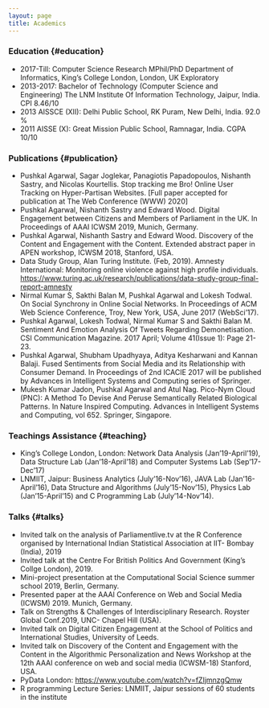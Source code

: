 ```yaml
---
layout: page
title: Academics
---
```


### Education {#education}
- 2017-Till:	Computer Science Research MPhil/PhD	Department of Informatics, King’s College London, London, UK	Exploratory
- 2013-2017:	Bachelor of Technology (Computer Science and Engineering)	The LNM Institute Of Information Technology, Jaipur, India.	CPI 8.46/10
- 2013	AISSCE (XII):	Delhi Public School, RK Puram, New Delhi, India. 	92.0 %
- 2011	AISSE (X):	Great Mission Public School, Ramnagar, India.	CGPA 10/10

### Publications {#publication}
-	Pushkal Agarwal, Sagar Joglekar, Panagiotis Papadopoulos, Nishanth Sastry, and Nicolas Kourtellis. Stop tracking me Bro! Online User Tracking on Hyper-Partisan Websites. [Full paper accepted for publication at The Web Conference (WWW) 2020]
- Pushkal Agarwal, Nishanth Sastry and Edward Wood. Digital Engagement between Citizens and Members of Parliament in the UK. In Proceedings of AAAI ICWSM 2019, Munich, Germany. 
-	Pushkal Agarwal, Nishanth Sastry and Edward Wood. Discovery of the Content and Engagement with the Content. Extended abstract paper in APEN workshop, ICWSM 2018, Stanford, USA.
-	Data Study Group, Alan Turing Institute. (Feb, 2019). Amnesty International: Monitoring online violence against high profile individuals. https://www.turing.ac.uk/research/publications/data-study-group-final-report-amnesty 
-	Nirmal Kumar S, Sakthi Balan M, Pushkal Agarwal and Lokesh Todwal. On Social Synchrony in Online Social Networks. In Proceedings of ACM Web Science Conference, Troy, New York, USA, June 2017 (WebSci’17).
-	Pushkal Agarwal, Lokesh Todwal, Nirmal Kumar S and Sakthi Balan M. Sentiment And Emotion Analysis Of Tweets Regarding Demonetisation. CSI Communication Magazine. 2017 April; Volume 41(Issue 1): Page 21-23.
-	Pushkal Agarwal, Shubham Upadhyaya, Aditya Kesharwani and Kannan Balaji. Fused Sentiments from Social Media and its Relationship with Consumer Demand. In Proceedings of 2nd ICACIE 2017 will be published by Advances in Intelligent Systems and Computing series of Springer.
-	Mukesh Kumar Jadon, Pushkal Agarwal and Atul Nag. Pico-Nym Cloud (PNC): A Method To Devise And Peruse Semantically Related Biological Patterns. In Nature Inspired Computing. Advances in Intelligent Systems and Computing, vol 652. Springer, Singapore. 

### Teachings Assistance {#teaching}
*	King’s College London, London: Network Data Analysis (Jan’19-April’19), Data Structure Lab (Jan’18-April’18) and Computer Systems Lab (Sep’17-Dec’17)
*	LNMIIT, Jaipur: Business Analytics (July’16-Nov’16), JAVA Lab (Jan’16-April’16), Data Structure and Algorithms (July’15-Nov’15), Physics Lab (Jan’15-April’15) and C Programming Lab (July’14-Nov’14).

### Talks {#talks}
*	Invited talk on the analysis of Parliamentlive.tv at the R Conference organised by International Indian Statistical Association at IIT- Bombay (India), 2019
*	Invited talk at the Centre For British Politics And Government (King’s Collge London), 2019.
*	Mini-project presentation at the Computational Social Science summer school 2019, Berlin, Germany.
*	Presented paper at the AAAI Conference on Web and Social Media (ICWSM) 2019. Munich, Germany. 
*	Talk on Strengths & Challenges of Interdisciplinary Research. Royster Global Conf.2019, UNC- Chapel Hill (USA).
*	Invited talk on Digital Citizen Engagement at the School of Politics and International Studies, University of Leeds.
*	Invited talk on Discovery of the Content and Engagement with the Content in the Algorithmic Personalization and News Workshop at the 12th AAAI conference on web and social media (ICWSM-18) Stanford, USA. 
*	PyData London: https://www.youtube.com/watch?v=fZIjmnzgQmw
*	R programming Lecture Series: LNMIIT, Jaipur sessions of 60 students in the institute
